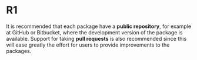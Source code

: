 # R1

It is recommended that each package have a **public repository**, for example at
GitHub or Bitbucket, where the development version of the package is available.
Support for taking **pull requests** is also recommended since this will ease
greatly the effort for users to provide improvements to the packages.
